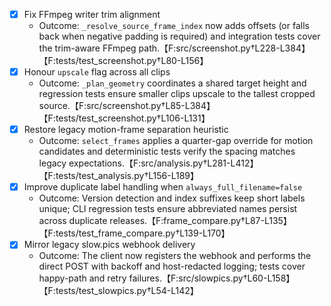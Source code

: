 - [x] Fix FFmpeg writer trim alignment
  - Outcome: `_resolve_source_frame_index` now adds offsets (or falls back when negative padding is required) and integration tests cover the trim-aware FFmpeg path.【F:src/screenshot.py†L228-L384】【F:tests/test_screenshot.py†L80-L156】
- [x] Honour `upscale` flag across all clips
  - Outcome: `_plan_geometry` coordinates a shared target height and regression tests ensure smaller clips upscale to the tallest cropped source.【F:src/screenshot.py†L85-L384】【F:tests/test_screenshot.py†L106-L131】
- [x] Restore legacy motion-frame separation heuristic
  - Outcome: `select_frames` applies a quarter-gap override for motion candidates and deterministic tests verify the spacing matches legacy expectations.【F:src/analysis.py†L281-L412】【F:tests/test_analysis.py†L156-L189】
- [x] Improve duplicate label handling when `always_full_filename=false`
  - Outcome: Version detection and index suffixes keep short labels unique; CLI regression tests ensure abbreviated names persist across duplicate releases.【F:frame_compare.py†L87-L135】【F:tests/test_frame_compare.py†L139-L170】
- [x] Mirror legacy slow.pics webhook delivery
  - Outcome: The client now registers the webhook and performs the direct POST with backoff and host-redacted logging; tests cover happy-path and retry failures.【F:src/slowpics.py†L60-L158】【F:tests/test_slowpics.py†L54-L142】

